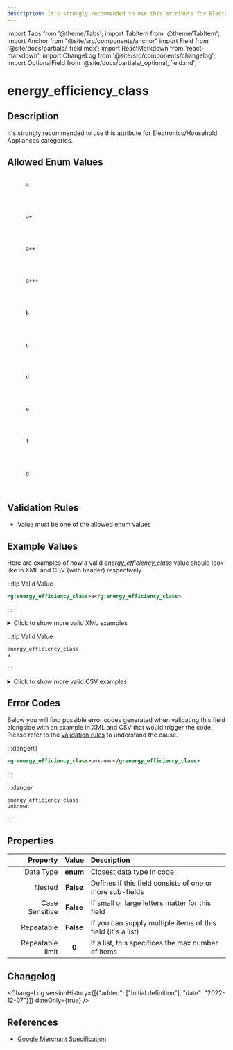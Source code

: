 ```yaml
---
description: It's strongly recommended to use this attribute for Electronics/Household Appliances categories.
---
```


import Tabs from '@theme/Tabs';
import TabItem from '@theme/TabItem';
import Anchor from "@site/src/components/anchor"
import Field from '@site/docs/partials/_field.mdx';
import ReactMarkdown from 'react-markdown';
import ChangeLog from '@site/src/components/changelog';
import OptionalField from '@site/docs/partials/_optional_field.md';

# energy_efficiency_class

<OptionalField/>

## Description

It's strongly recommended to use this attribute for Electronics/Household Appliances categories.




## Allowed Enum Values

<dl>
<dt>
      <pre>
      <code>
      a
      </code>
      </pre>
    </dt>
    <dd>
    </dd>
<dt>
      <pre>
      <code>
      a+
      </code>
      </pre>
    </dt>
    <dd>
    </dd>
<dt>
      <pre>
      <code>
      a++
      </code>
      </pre>
    </dt>
    <dd>
    </dd>
<dt>
      <pre>
      <code>
      a+++
      </code>
      </pre>
    </dt>
    <dd>
    </dd>
<dt>
      <pre>
      <code>
      b
      </code>
      </pre>
    </dt>
    <dd>
    </dd>
<dt>
      <pre>
      <code>
      c
      </code>
      </pre>
    </dt>
    <dd>
    </dd>
<dt>
      <pre>
      <code>
      d
      </code>
      </pre>
    </dt>
    <dd>
    </dd>
<dt>
      <pre>
      <code>
      e
      </code>
      </pre>
    </dt>
    <dd>
    </dd>
<dt>
      <pre>
      <code>
      f
      </code>
      </pre>
    </dt>
    <dd>
    </dd>
<dt>
      <pre>
      <code>
      g
      </code>
      </pre>
    </dt>
    <dd>
    </dd>
</dl>


## Validation Rules

- Value must be one of the allowed enum values


## Example Values

Here are examples of how a valid *energy_efficiency_class* value  should look like in XML and CSV (with header) respectively.

<Tabs>
  <TabItem value="valid_xml" label="XML" default>

:::tip Valid Value

```xml
<g:energy_efficiency_class>a</g:energy_efficiency_class>
```

:::

<details>
  <summary>Click to show more valid XML examples</summary>
  <div>

```xml
<g:energy_efficiency_class>a</g:energy_efficiency_class>
```

```xml
<g:energy_efficiency_class>a+</g:energy_efficiency_class>
```

```xml
<g:energy_efficiency_class>a++</g:energy_efficiency_class>
```

```xml
<g:energy_efficiency_class>a+++</g:energy_efficiency_class>
```

```xml
<g:energy_efficiency_class>b</g:energy_efficiency_class>
```

```xml
<g:energy_efficiency_class>c</g:energy_efficiency_class>
```

```xml
<g:energy_efficiency_class>d</g:energy_efficiency_class>
```

```xml
<g:energy_efficiency_class>e</g:energy_efficiency_class>
```

```xml
<g:energy_efficiency_class>f</g:energy_efficiency_class>
```

```xml
<g:energy_efficiency_class>g</g:energy_efficiency_class>
```


  </div>
</details>

 </TabItem>
  <TabItem value="valid_csv" label="CSV">

:::tip Valid Value

```csv
energy_efficiency_class
a
```

:::

<details>
  <summary>Click to show more valid CSV examples</summary>
  <div>

```csv
energy_efficiency_class
a
```

```csv
energy_efficiency_class
a+
```

```csv
energy_efficiency_class
a++
```

```csv
energy_efficiency_class
a+++
```

```csv
energy_efficiency_class
b
```

```csv
energy_efficiency_class
c
```

```csv
energy_efficiency_class
d
```

```csv
energy_efficiency_class
e
```

```csv
energy_efficiency_class
f
```

```csv
energy_efficiency_class
g
```


  </div>
</details>

  </TabItem>
</Tabs>

## Error Codes

Below you will find possible error codes generated when validating this field alongside with an example in XML and CSV that would trigger the code. Please refer to the [validation rules](#validation-rules) to understand the cause.

<Tabs>
  <TabItem value="invalid_xml" label="XML" default>

:::danger[**<Anchor id="validation_invalid_enum" title="validation_invalid_enum" />**]


```xml
<g:energy_efficiency_class>unknown</g:energy_efficiency_class>
```

:::


 </TabItem>
  <TabItem value="invalid_csv" label="CSV">

:::danger <Anchor id="validation_invalid_enum" title="validation_invalid_enum" />

```csv
energy_efficiency_class
unknown
```

:::


  </TabItem>
</Tabs>

## Properties

|     **Property** |         **Value**          | **Description**                                              |
|-----------------:|:--------------------------:|:-------------------------------------------------------------|
|        Data Type |    **enum**     | Closest data type in code                                    |
|           Nested |      **False**      | Defines if this field consists of one or more sub-fields     |
|   Case Sensitive |  **False**  | If small or large letters matter for this field              |
|       Repeatable |    **False**    | If you can supply multiple items of this field (it´s a list) |
| Repeatable limit | **0** | If a list, this specifices the max number of items           |

## Changelog
<ChangeLog versionHistory={[{"added": ["Initial definition"], "date": "2022-12-07"}]} dateOnly={true} />

## References
- [Google Merchant Specification](https://support.google.com/merchants/answer/7562785)
